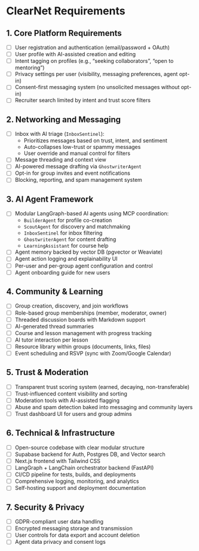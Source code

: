 # ClearNet Requirements

## 1. Core Platform Requirements

- [ ] User registration and authentication (email/password + OAuth)
- [ ] User profile with AI-assisted creation and editing
- [ ] Intent tagging on profiles (e.g., “seeking collaborators”, “open to mentoring”)
- [ ] Privacy settings per user (visibility, messaging preferences, agent opt-in)
- [ ] Consent-first messaging system (no unsolicited messages without opt-in)
- [ ] Recruiter search limited by intent and trust score filters

## 2. Networking and Messaging

- [ ] Inbox with AI triage (`InboxSentinel`):
  - Prioritizes messages based on trust, intent, and sentiment
  - Auto-collapses low-trust or spammy messages
  - User override and manual control for filters
- [ ] Message threading and context view
- [ ] AI-powered message drafting via `GhostwriterAgent`
- [ ] Opt-in for group invites and event notifications
- [ ] Blocking, reporting, and spam management system

## 3. AI Agent Framework

- [ ] Modular LangGraph-based AI agents using MCP coordination:
  - `BuilderAgent` for profile co-creation
  - `ScoutAgent` for discovery and matchmaking
  - `InboxSentinel` for inbox filtering
  - `GhostwriterAgent` for content drafting
  - `LearningAssistant` for course help
- [ ] Agent memory backed by vector DB (pgvector or Weaviate)
- [ ] Agent action logging and explainability UI
- [ ] Per-user and per-group agent configuration and control
- [ ] Agent onboarding guide for new users

## 4. Community & Learning

- [ ] Group creation, discovery, and join workflows
- [ ] Role-based group memberships (member, moderator, owner)
- [ ] Threaded discussion boards with Markdown support
- [ ] AI-generated thread summaries
- [ ] Course and lesson management with progress tracking
- [ ] AI tutor interaction per lesson
- [ ] Resource library within groups (documents, links, files)
- [ ] Event scheduling and RSVP (sync with Zoom/Google Calendar)

## 5. Trust & Moderation

- [ ] Transparent trust scoring system (earned, decaying, non-transferable)
- [ ] Trust-influenced content visibility and sorting
- [ ] Moderation tools with AI-assisted flagging
- [ ] Abuse and spam detection baked into messaging and community layers
- [ ] Trust dashboard UI for users and group admins

## 6. Technical & Infrastructure

- [ ] Open-source codebase with clear modular structure
- [ ] Supabase backend for Auth, Postgres DB, and Vector search
- [ ] Next.js frontend with Tailwind CSS
- [ ] LangGraph + LangChain orchestrator backend (FastAPI)
- [ ] CI/CD pipeline for tests, builds, and deployments
- [ ] Comprehensive logging, monitoring, and analytics
- [ ] Self-hosting support and deployment documentation

## 7. Security & Privacy

- [ ] GDPR-compliant user data handling
- [ ] Encrypted messaging storage and transmission
- [ ] User controls for data export and account deletion
- [ ] Agent data privacy and consent logs
